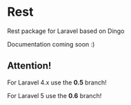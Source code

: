Rest
====

Rest package for Laravel based on Dingo

Documentation coming soon :)

## Attention!

For Laravel 4.x use the **0.5** branch!

For Laravel 5 use the **0.6** branch!
